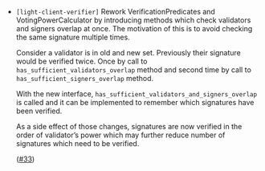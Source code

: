 - `[light-client-verifier]` Rework VerificationPredicates and VotingPowerCalculator
  by introducing methods which check validators and signers overlap at once.
  The motivation of this is to avoid checking the same signature multiple
  times.

  Consider a validator is in old and new set.  Previously their signature would
  be verified twice.  Once by call to `has_sufficient_validators_overlap`
  method and second time by call to `has_sufficient_signers_overlap` method.

  With the new interface, `has_sufficient_validators_and_signers_overlap` is
  called and it can be implemented to remember which signatures have been
  verified.

  As a side effect of those changes, signatures are now verified in the order
  of validator’s power which may further reduce number of signatures which
  need to be verified.

  ([\#33](https://github.com/cometbft/cometbft-rs/issues/33))
